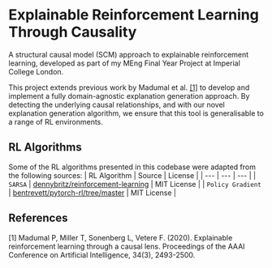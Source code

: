 # Explainable Reinforcement Learning Through Causality
A structural causal model (SCM) approach to explainable reinforcement learning, developed as part of my MEng Final Year Project at Imperial College London.

This project extends previous work by Madumal et al. [[1]](#1) to develop and implement a fully domain-agnostic explanation generation approach. By detecting the underlying causal relationships, and with our novel explanation generation algorithm, we ensure that this tool is generalisable to a range of RL environments.

## RL Algorithms
Some of the RL algorithms presented in this codebase were adapted from the following sources:
| RL Algorithm | Source | License |
| --- | --- | --- |
| `SARSA` | [dennybritz/reinforcement-learning](https://github.com/dennybritz/reinforcement-learning) | MIT License |
| `Policy Gradient` | [bentrevett/pytorch-rl/tree/master](https://github.com/bentrevett/pytorch-rl/tree/master) | MIT License |

## References
<a id="1">[1]</a> 
Madumal P, Miller T, Sonenberg L, Vetere F. (2020). 
Explainable reinforcement learning through a causal lens.
Proceedings of the AAAI Conference on Artificial Intelligence, 34(3), 2493-2500.
